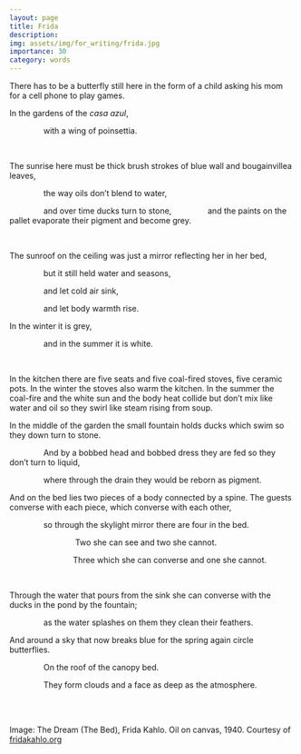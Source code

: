 ```yaml
---
layout: page
title: Frida
description: 
img: assets/img/for_writing/frida.jpg
importance: 30
category: words
---
```


There has to be a butterfly still here in the form of a child asking his mom for a cell phone to play games.

In the gardens of the *casa azul*,

&emsp;&emsp;&emsp;&emsp; with a wing of poinsettia.

<br/>

The sunrise here must be thick brush strokes of blue wall and bougainvillea leaves,

&emsp;&emsp;&emsp;&emsp; the way oils don’t blend to water,

&emsp;&emsp;&emsp;&emsp; and over time ducks turn to stone,
&emsp;&emsp;&emsp;&emsp; and the paints on the pallet evaporate their pigment and become grey.

<br/>

The sunroof on the ceiling was just a mirror reflecting her in her bed, 

&emsp;&emsp;&emsp;&emsp; but it still held water and seasons,

&emsp;&emsp;&emsp;&emsp; and let cold air sink,

&emsp;&emsp;&emsp;&emsp; and let body warmth rise.

In the winter it is grey,

&emsp;&emsp;&emsp;&emsp; and in the summer it is white.

<br/>

In the kitchen there are five seats and five coal-fired stoves, five ceramic pots. In the winter the stoves also warm the kitchen. In the summer the coal-fire and the white sun and the body heat collide but don’t mix like water and oil so they swirl like steam rising from soup.

In the middle of the garden the small fountain holds ducks which swim so they down turn to stone. 

&emsp;&emsp;&emsp;&emsp; And by a bobbed head and bobbed dress they are fed so they don’t turn to liquid,

&emsp;&emsp;&emsp;&emsp; where through the drain they would be reborn as pigment.

And on the bed lies two pieces of a body connected by a spine. The guests converse with each piece, which converse with each other,

&emsp;&emsp;&emsp;&emsp; so through the skylight mirror there are four in the bed. 

&emsp;&emsp;&emsp;&emsp;&emsp;&emsp;&emsp;&emsp; Two she can see and two she cannot. 

&emsp;&emsp;&emsp;&emsp;&emsp;&emsp;&emsp;&emsp;Three which she can converse and one she cannot.

<br/>

Through the water that pours from the sink she can converse with the ducks in the pond by the fountain; 

&emsp;&emsp;&emsp;&emsp; as the water splashes on them they clean their feathers.

And around a sky that now breaks blue for the spring again circle butterflies. 

&emsp;&emsp;&emsp;&emsp; On the roof of the canopy bed. 

&emsp;&emsp;&emsp;&emsp; They form clouds and a face as deep as the atmosphere.



<br/><br/>

Image: The Dream (The Bed), Frida Kahlo. Oil on canvas, 1940. Courtesy of [fridakahlo.org](https://www.fridakahlo.org/the-dream-the-bed.jsp)